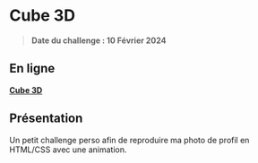 # Cube 3D

> <strong>Date du challenge : 10 Février 2024</strong>

## En ligne

<a href="https://kuroinekoo.github.io/KuroiNekOo-Cube-3D/"><strong>Cube 3D</strong></a>

## Présentation

Un petit challenge perso afin de reproduire ma photo de profil en HTML/CSS avec une animation.